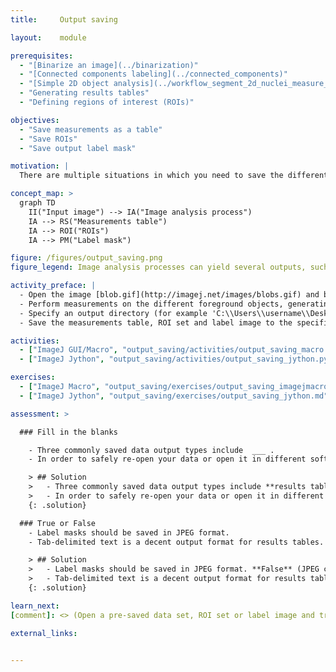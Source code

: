 ```yaml
---
title:     Output saving

layout:    module

prerequisites:
  - "[Binarize an image](../binarization)"
  - "[Connected components labeling](../connected_components)"
  - "[Simple 2D object analysis](../workflow_segment_2d_nuclei_measure_shape)"
  - "Generating results tables"
  - "Defining regions of interest (ROIs)"

objectives:
  - "Save measurements as a table"
  - "Save ROIs"
  - "Save output label mask"

motivation: |
  There are multiple situations in which you need to save the different types of output you can generate with your image analysis pipelines. For example, you may want to save your results as measurement tables for further analysis in other software (e.g. RStudio, MS EXCEL, ..). It can also be important to save the regions of interest (ROIs) that were used for particular measurements, so that you can look back at them for reference, or to use them for visualization purposes. In addition to ROIs, images can be saved as label masks to store the information on different regions. Finally, you may also want to save your entire script containing particular settings or parameters that you used, so that you can re-run the analysis with the exact same settings or compare it with the results obtained using different settings.

concept_map: >
  graph TD
    II("Input image") --> IA("Image analysis process")
    IA --> RS("Measurements table")
    IA --> ROI("ROIs")
    IA --> PM("Label mask")

figure: /figures/output_saving.png
figure_legend: Image analysis processes can yield several outputs, such as measurement tables, ROI sets and label masks.

activity_preface: |
  - Open the image [blob.gif](http://imagej.net/images/blobs.gif) and binarize it.
  - Perform measurements on the different foreground objects, generating a ROI set, label image, and measurements table.
  - Specify an output directory (for example 'C:\\Users\\username\\Desktop' on Windows (note double "\" because a single "\" is interpreted as an escape character) or '/Users/username/Desktop/' on MacOS).
  - Save the measurements table, ROI set and label image to the specified output directory.

activities:
  - ["ImageJ GUI/Macro", "output_saving/activities/output_saving_macro.ijm", "java"]
  - ["ImageJ Jython", "output_saving/activities/output_saving_jython.py", "python"]

exercises:
  - ["ImageJ Macro", "output_saving/exercises/output_saving_imagejmacro.md"]
  - ["ImageJ Jython", "output_saving/exercises/output_saving_jython.md"]

assessment: >

  ### Fill in the blanks

    - Three commonly saved data output types include  ___ .
    - In order to safely re-open your data or open it in different software, you need to save in an ____ file format.

    > ## Solution
    >   - Three commonly saved data output types include **results tables, ROI sets, and label masks**.
    >   - In order to safely re-open your data or open it in different software, you need to save in an **interoperable** file format.
    {: .solution}

  ### True or False
    - Label masks should be saved in JPEG format.
    - Tab-delimited text is a decent output format for results tables.

    > ## Solution
    >   - Label masks should be saved in JPEG format. **False** (JPEG compression results in loss of the unique label values in the image)
    >   - Tab-delimited text is a decent output format for results tables. **True** (this is generally more stable in other software than for example comma-delimited data)
    {: .solution}

learn_next:
[comment]: <> (Open a pre-saved data set, ROI set or label image and try to modify it)

external_links:


---
```

